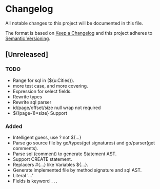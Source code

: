 # Changelog
All notable changes to this project will be documented in this file.

The format is based on [Keep a Changelog](http://keepachangelog.com/en/1.0.0/)
and this project adheres to [Semantic Versioning](http://semver.org/spec/v2.0.0.html).

## [Unreleased]
### TODO
- Range for sql in (${u.Cities}).
- more test case, and more covering.
- Expression for select fields.
- Rewrite types
- Rewrite sql parser
- id/page/offset/size null wrap not required
- ${(page-1)*size} Support
### Added
- Intelligent guess, use ? not ${...}
- Parse go source file by go/types(get signatures) and go/parser(get comments).
- Parse sql (comment) to generate Statement AST.
- Support CREATE statement.
- Replacers #{...} like Variables ${...}.
- Generate implemented file by method signature and sql AST.
- Literal '...'
- Fields is keyword `...`
